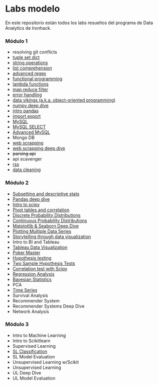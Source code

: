 # Labs modelo

En este repositorio están todos los labs resueltos del programa de Data Analytics de Ironhack.

### Módulo 1

- resolving git conflicts
- [tuple set dict](https://github.com/MaxGuz23/labs_modelo_ironhack_data/tree/main/lab-tuple-set-dict)
- [string operations](https://github.com/NayelySaldivar/labs_modelo_ironhack_data/tree/main/lab-string-operations)
- [list comprehension](https://github.com/FranciscoGalan/labs_modelo_ironhack_data/blob/main/lab-list-comprenhensions/main.ipynb)
- [advanced regex](https://github.com/FranciscoGalan/labs_modelo_ironhack_data/blob/main/lab-advanced-regex/main.ipynb)
- [functional programming](https://github.com/FranciscoGalan/labs_modelo_ironhack_data/tree/main/lab-functional-programming)
- [lambda functions](https://github.com/FranciscoGalan/labs_modelo_ironhack_data/tree/main/lab-lambda-functions)
- [map reduce filter](https://github.com/FranciscoGalan/labs_modelo_ironhack_data/tree/main/lab-map-reduce-filter)
- [error handling](https://github.com/FranciscoGalan/labs_modelo_ironhack_data/tree/main/lab-error-handling)
- [data vikings (a.k.a. object-oriented programming)](https://github.com/FranciscoGalan/labs_modelo_ironhack_data/tree/main/lab-data-vikings)
- [numpy deep dive](https://github.com/FranciscoGalan/labs_modelo_ironhack_data/tree/main/lab-numpy-deep-dive)
- [intro pandas](https://github.com/FranciscoGalan/labs_modelo_ironhack_data/tree/main/lab-intro-pandas)
- [import export](https://github.com/FranciscoGalan/labs_modelo_ironhack_data/tree/main/lab-import-export)
- [MySQL](https://github.com/FranciscoGalan/labs_modelo_ironhack_data/tree/main/lab-mysql)
- [MySQL SELECT](https://github.com/FranciscoGalan/labs_modelo_ironhack_data/tree/main/lab-mysql-select)
- [Advanced MySQL](https://github.com/FranciscoGalan/labs_modelo_ironhack_data/tree/main/lab-advanced-mysql)
- Mongo DB
- [web scrapping](https://github.com/FranciscoGalan/labs_modelo_ironhack_data/tree/main/lab-web-scrapping)
- [web scrapping deep dive](https://github.com/FranciscoGalan/labs_modelo_ironhack_data/tree/main/lab-web-scrapping-deep-dive)
- ~~parsing api~~
- api scavenger
- [rss](https://github.com/FranciscoGalan/labs_modelo_ironhack_data/tree/main/lab-rss)
- [data cleaning](https://github.com/FranciscoGalan/labs_modelo_ironhack_data/tree/main/lab-data-cleaning)

### Módulo 2

- [Subsetting and descriptive stats](https://github.com/FranciscoGalan/labs_modelo_ironhack_data/tree/main/lab-subsetting-and-descriptive-stats)
- [Pandas deep dive](https://github.com/FranciscoGalan/labs_modelo_ironhack_data/tree/main/lab-pandas-deep-dive)
- [Intro to scipy](https://github.com/FranciscoGalan/labs_modelo_ironhack_data/tree/main/lab-intro-to-scipy)
- [Pivot tables and correlation](https://github.com/FranciscoGalan/labs_modelo_ironhack_data/tree/main/lab-pivot-table-and-correlation)
- [Discrete Probability Distributions](https://github.com/FranciscoGalan/labs_modelo_ironhack_data/tree/main/lab-discrete-probability-distribution-)
- [Continuous Probability Distributions](https://github.com/FranciscoGalan/labs_modelo_ironhack_data/tree/main/lab-continuous-probability-distribution)
- [Matplotlib & Seaborn Deep Dive](https://github.com/FranciscoGalan/labs_modelo_ironhack_data/tree/main/lab-matplotlib-seaborn)
- [Plotting Multiple Data Series](https://github.com/FranciscoGalan/labs_modelo_ironhack_data/tree/main/lab-plotting-multiple-data-series)
- [Storytelling through data visualization](https://github.com/FranciscoGalan/labs_modelo_ironhack_data/tree/main/lab-storytelling-data-visualization)
- Intro to BI and Tableau
- [Tableau Data Visualization](https://github.com/FranciscoGalan/labs_modelo_ironhack_data/tree/main/lab-tableau-data-visualization)
- [Poker Master](https://github.com/FranciscoGalan/labs_modelo_ironhack_data/tree/main/-lab-poker-master)
- [Hypothesis testing](https://github.com/NayelySaldivar/labs_modelo_ironhack_data/tree/main/lab-hypothesis-testing)
- [Two Sample Hypothesis Tests](https://github.com/FranciscoGalan/labs_modelo_ironhack_data/tree/main/lab-two-sample-hypothesis-tests)
- [Correlation test with Scipy](https://github.com/NayelySaldivar/labs_modelo_ironhack_data/tree/main/lab-correlation-test-with-scipy)
- [Regression Analysis](https://github.com/FranciscoGalan/labs_modelo_ironhack_data/tree/main/-lab-regression-analysis)
- [Bayesian Statistics](https://github.com/NayelySaldivar/labs_modelo_ironhack_data/tree/main/lab-bayesian-statistics)
- PCA
- [Time Series](https://github.com/NayelySaldivar/labs_modelo_ironhack_data/tree/main/lab-time-series)
- Survival Analysis
- Recommender System
- Recommender Systems Deep Dive
- Network Analysis

### Módulo 3

- Intro to Machine Learning
- Intro to Scikitlearn
- Supervised Learning
- [SL Classification](https://github.com/NayelySaldivar/labs_modelo_ironhack_data/tree/main/lab-supervised-classification)
- SL Model Evaluation
- Unsupervised Learning w/Scikit
- Unsupervised Learning
- UL Deep Dive
- UL Model Evaluation
